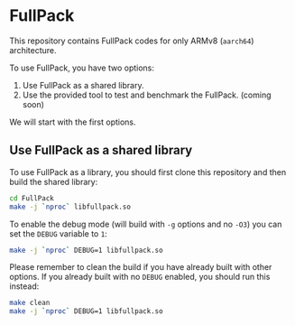 # FullPack

This repository contains FullPack codes for only ARMv8 (`aarch64`) architecture.

To use FullPack, you have two options:

1. Use FullPack as a shared library.
1. Use the provided tool to test and benchmark the FullPack. (coming soon)

We will start with the first options.

## Use FullPack as a shared library
To use FullPack as a library, you should first clone this repository and then build the shared library:
```bash
cd FullPack
make -j `nproc` libfullpack.so
```
To enable the debug mode (will build with `-g` options and no `-O3`) you can set the `DEBUG` variable to `1`:
```bash
make -j `nproc` DEBUG=1 libfullpack.so
```
Please remember to clean the build if you have already built with other options. If you already built with no `DEBUG` enabled, you should run this instead:
```bash
make clean
make -j `nproc` DEBUG=1 libfullpack.so
```
